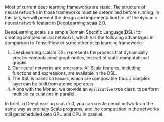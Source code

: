 Most of current deep learning frameworks are static. The structure of neural networks in those frameworks must be determined before running. In this talk, we will present the design and implementation tips of the dynamic neural network feature in [DeepLearning.scala](https://github.com/ThoughtWorksInc/DeepLearning.scala/) 2.0.

DeepLearning.scala is a simple Domain Specific Language(DSL) for creating complex neural networks, which has the following advantages in comparison to TensorFlow or some other deep learning frameworks:
 1. DeepLearning.scala's DSL represents the process that dynamically creates computational graph nodes, instead of static computational graphs.
 2. Our neural networks are programs. All Scala features, including functions and expressions, are available in the DSL.
 3. The DSL is based on `Monad`s, which are composable, thus a complex layer can be built from atomic operators.
 4. Along with the Monad, we provide an `Applicative` type class, to perform multiple calculations in parallel.

In brief, in DeepLearning.scala 2.0, you can create neural networks in the same way as ordinary Scala programs, and the computation in the networks still get scheduled onto GPU and CPU in parallel.
